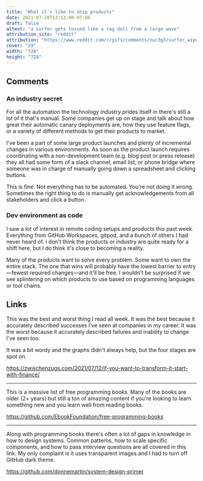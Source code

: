 ```yaml
---
title: "What it's like to ship products"
date: 2021-07-20T13:13:00-07:00
draft: false
altext: "a surfer gets tossed like a rag doll from a large wave"
attribution_site: "reddit"
attribution: "https://www.reddit.com/r/gifs/comments/nuc3g3/surfer_wipes_out_and_gets_ragdolled_by_a_wave/"
cover: "29"
width: "728"
height: "728"
---
```


## Comments

### An industry secret

For all the automation the technology industry prides itself in there's still a lot of it that's manual.
Some companies get up on stage and talk about how great their automatic canary deployments are, how they use feature flags, or a variety of different methods to get their products to market.

I've been a part of some large product launches and plenty of incremental changes in various environments.
As soon as the product launch requires coordinating with a non-development team (e.g. blog post or press release) they all had some form of a slack channel, email list, or phone bridge where someone was in charge of manually going down a spreadsheet and clicking buttons.

This is fine.
Not everything has to be automated.
You're not doing it wrong.
Sometimes the right thing to do is manually get acknowledgements from all stakeholders and click a button.

### Dev environment as code

I saw a lot of interest in remote coding setups and products this past week.
Everything from GitHub Workspaces, gitpod, and a bunch of others I had never heard of.
I don't think the products or industry are quite ready for a shift here, but I do think it's close to becoming a reality.

Many of the products want to solve every problem.
Some want to own the entire stack.
The one that wins will probably have the lowest barrier to entry—fewest required changes—and it'll be free.
I wouldn't be surprised if we see splintering on which products to use based on programming languages or tool chains.

## Links

This was the best and worst thing I read all week.
It was the best because it accurately described successes I've seen at companies in my career.
It was the worst because it accurately described failures and inability to change I've seen too.

It was a bit wordy and the graphs didn't always help, but the four stages are spot on.

https://zwischenzugs.com/2021/07/12/if-you-want-to-transform-it-start-with-finance/

---

This is a massive list of free programming books.
Many of the books are older (2+ years) but still a ton of amazing content if you're looking to learn something new and you learn well from reading books.

https://github.com/EbookFoundation/free-programming-books

---

Along with programming books there's often a lot of gaps in knowledge in how to design systems.
Common patterns, how to scale specific components, and how to pass interview questions are all covered in this link.
My only complaint is it uses transparent images and I had to turn off GitHub dark theme.

https://github.com/donnemartin/system-design-primer

